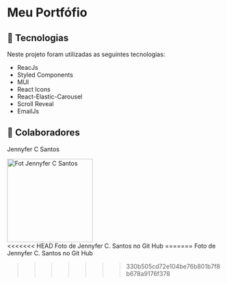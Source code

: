 <h1>Meu Portfófio</h1>
<h2>🧩 Tecnologias </h2>
Neste projeto foram utilizadas as seguintes tecnologias:
<div>
  <ul>
    <li>ReacJs</li>
    <li>Styled Components</li>
    <li>MUI</li>
    <li>React Icons</li>
    <li>React-Elastic-Carousel</li>
    <li>Scroll Reveal</li>
    <li>EmailJs</li>
    
  </ul>
</div>
<h2>🤝 Colaboradores</h2>
<p>Jennyfer C Santos</p>
<picture>
  <img width="200px" height="195px" border-radius="50%" alt="Fot Jennyfer C Santos" src="https://avatars.githubusercontent.com/u/33470911?v=4"/>
</picture>
<br>
<<<<<<< HEAD
<span>Foto de Jennyfer C. Santos no Git Hub</span>
=======
<span>Foto de Jennyfer C. Santos no Git Hub</span>

>>>>>>> 330b505cd72e104be76b801b7f8b678a9176f378
